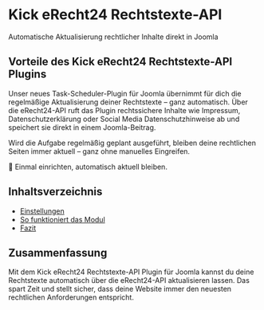 # Kick eRecht24 Rechtstexte-API

Automatische Aktualisierung rechtlicher Inhalte direkt in Joomla

## Vorteile des Kick eRecht24 Rechtstexte-API Plugins
Unser neues Task-Scheduler-Plugin für Joomla übernimmt für dich die regelmäßige Aktualisierung deiner Rechtstexte – ganz automatisch. Über die eRecht24-API ruft das Plugin rechtssichere Inhalte wie Impressum, Datenschutzerklärung oder Social Media Datenschutzhinweise ab und speichert sie direkt in einem Joomla-Beitrag.

Wird die Aufgabe regelmäßig geplant ausgeführt, bleiben deine rechtlichen Seiten immer aktuell – ganz ohne manuelles Eingreifen.

🔄 Einmal einrichten, automatisch aktuell bleiben.

## Inhaltsverzeichnis
- [Einstellungen](settings.md)
- [So funktioniert das Modul](how-to-use.md)
- [Fazit](conclusion.md)

## Zusammenfassung
Mit dem Kick eRecht24 Rechtstexte-API Plugin für Joomla kannst du deine Rechtstexte automatisch über die eRecht24-API aktualisieren lassen. Das spart Zeit und stellt sicher, dass deine Website immer den neuesten rechtlichen Anforderungen entspricht.
